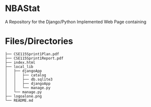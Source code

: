 # NBAStat
A Repository for the Django/Python Implemented Web Page containing


# Files/Directories  
```├── CSE115ReleasePlan.pdf  
├── CSE115Sprint1Plan.pdf  
├── CSE115Sprint1Report.pdf  
├── index.html  
├── local_lib  
│   ├── djangoApp  
│   │   ├── catalog  
│   │   ├── db.sqlite3  
│   │   ├── djangoApp  
│   │   └── manage.py  
│   └── manage.py  
├── logoalone.png  
└── README.md  
```
